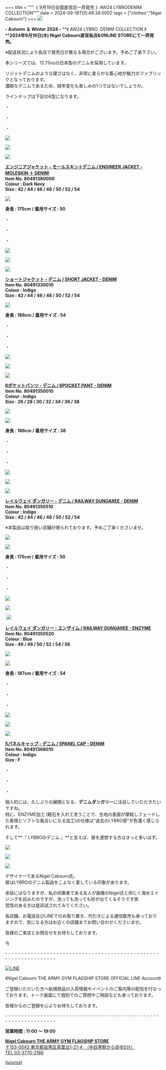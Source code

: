 +++
title = """《 9月19日全国直営店一斉発売 》AW24 LYBRODENIM COLLECTION"""
date = 2024-09-18T05:48:28.000Z
tags = ["clothes","Nigel Cabourn"]
+++
![](https://cdn.shopify.com/s/files/1/0094/9295/5196/files/IMG_2945_bb68160e-41b3-427b-bbbc-67c261d7e684_480x480.jpg?v=1726214544)

**\- Autumn ＆ Winter 2024 -** **《 AW24 LYBRO  DENIM COLLECTION 》  
******2024年9月19日(木) Nigel Cabourn直営各店&ONLINE STOREにて一斉発売。****

※配送状況により各店で発売日が異なる場合がございます。予めご了承下さい。

本シリーズでは、12.75ozの日本製のデニムを採用しています。

リジットデニムのような硬さはなく、非常に柔らかな着心地が魅力のファブリックとなっております。  
濃紺なデニムであるため、経年変化も楽しみの1つではないでしょうか。

ラインナップは下記の6型になります。

・

・

・

![](https://cdn.shopify.com/s/files/1/0094/9295/5196/files/IMG_9109_480x480.jpg?v=1726025505)

**![](https://cdn.shopify.com/s/files/1/0094/9295/5196/files/IMG_9110_480x480.jpg?v=1726025505)**

**![](https://cdn.shopify.com/s/files/1/0094/9295/5196/files/IMG_9111_f5735969-12a3-4b26-8d0e-0ee0480a70ac_480x480.jpg?v=1726025506)**

[**エンジニアジャケット - モールスキン＋デニム / ENGINEER JACKET - MOLESKIN ＋ DENIM**](https://cabourn.jp/products/80491380000 "エンジニアジャケット - モールスキン / OW01-1 ENGINEER JACKET - MOLESKIN")  
**Item No. 80491380000**  
**Colour : Dark Navy**  
**Size : 42 / 44 / 46 / 48 / 50 / 52 / 54**

**![](https://cdn.shopify.com/s/files/1/0094/9295/5196/files/IMG_2753_fe35e35e-de04-46f3-8038-246a73dd0bc2_480x480.jpg?v=1726213711)**

**身長 : 175cm / 着用サイズ : 50**

・

・

・

![](https://cdn.shopify.com/s/files/1/0094/9295/5196/files/IMG_9096_480x480.jpg?v=1726025541)

![](https://cdn.shopify.com/s/files/1/0094/9295/5196/files/IMG_9101_7d9af1cc-97d6-415f-8bfe-771780b0ee58_480x480.jpg?v=1726025541)

![](https://cdn.shopify.com/s/files/1/0094/9295/5196/files/IMG_9102_3bb44868-ebdb-4004-b2df-62122d6aa07c_480x480.jpg?v=1726025542)

[**ショートジャケット - デニム / SHORT JACKET - DENIM**](https://cabourn.jp/products/80491330010 "ショートジャケット - デニム / JK01 SHORT JACKET - DENIM")  
**Item No. 80491330010**  
**Colour : Indigo**  
**Size : 42 / 44 / 46 / 48 / 50 / 52 / 54**

**![](https://cdn.shopify.com/s/files/1/0094/9295/5196/files/IMG_2839_480x480.jpg?v=1726213752)**

**身長 : 186cm / 着用サイズ : 54**

・

・

・

![](https://cdn.shopify.com/s/files/1/0094/9295/5196/files/IMG_9097_480x480.jpg?v=1726025583)

![](https://cdn.shopify.com/s/files/1/0094/9295/5196/files/IMG_9099_210a2c08-7a14-4a0e-9bba-e788d5bb6590_480x480.jpg?v=1726025583)

**![](https://cdn.shopify.com/s/files/1/0094/9295/5196/files/IMG_9100_480x480.jpg?v=1726025583)**

[**6ポケットパンツ - デニム / 6POCKET PANT - DENIM**](https://cabourn.jp/products/80491350010 "6ポケットパンツ - ヘヴィーコットン / PT02 6 POCKET PANT - HEAVY COTTON")  
**Item No. 80491350010**  
**Colour : Indigo**  
**Size : 26 / 28 / 30 / 32 / 34 / 36 / 38**

**![](https://cdn.shopify.com/s/files/1/0094/9295/5196/files/IMG_2834_480x480.jpg?v=1726213810)**

**![](https://cdn.shopify.com/s/files/1/0094/9295/5196/files/IMG_2846_3955450a-e7a2-4e92-8070-7cd3fed9d2a3_480x480.jpg?v=1726213825)**

**身長 : 186cm / 着用サイズ : 38**

・

・

・

![](https://cdn.shopify.com/s/files/1/0094/9295/5196/files/IMG_9103_1418c49a-6cc9-421a-889e-a1ddf9c4e3f9_480x480.jpg?v=1726025623)

**![](https://cdn.shopify.com/s/files/1/0094/9295/5196/files/IMG_9105_480x480.jpg?v=1726025623)**

**![](https://cdn.shopify.com/s/files/1/0094/9295/5196/files/IMG_9104_480x480.jpg?v=1726025623)**

**[レイルウェイ ダンガリー - デニム / RAILWAY DUNGAREE - DENIM](https://cabourn.jp/products/80491350510 "レイルウェイダンガリー - デニム / PT03 RAILWAY DUNGAREE - DENIM")  
Item No. 80491350510  
Colour : Indigo  
Size : 42 / 44 / 46 / 48 / 50 / 52 / 54**

※本製品は取り扱い店舗が限られております。予めご了承くださいませ。

![](https://cdn.shopify.com/s/files/1/0094/9295/5196/files/IMG_2748_480x480.jpg?v=1726213876)

![](https://cdn.shopify.com/s/files/1/0094/9295/5196/files/IMG_2801_f9231640-4165-4ff1-9bc7-0592ecd14cb4_480x480.jpg?v=1726213892)

**身長 : 175cm / 着用サイズ : 50**

・

・

・

![](https://cdn.shopify.com/s/files/1/0094/9295/5196/files/IMG_9106_edf74a41-f67d-4a02-a6c9-464b95d3d813_480x480.jpg?v=1726025656)

**![](https://cdn.shopify.com/s/files/1/0094/9295/5196/files/IMG_9108_8715c62b-e6ab-4022-bc3f-4343edd6916a_480x480.jpg?v=1726025656)**

 **![](https://cdn.shopify.com/s/files/1/0094/9295/5196/files/IMG_9107_480x480.jpg?v=1726025656)**

**[レイルウェイ ダンガリー - エンザイム / RAILWAY DUNGAREE - ENZYME](https://cabourn.jp/products/80491350520 " レイルウェイダンガリー - エンザイム / PT03 RAILWAY DUNGAREE - ENZYME")  
Item No. 80491350520  
Colour : Blue  
Size : 46 / 48 / 50 / 52 / 54 / 56**

**![](https://cdn.shopify.com/s/files/1/0094/9295/5196/files/IMG_2895_480x480.jpg?v=1726213955)**

**![](https://cdn.shopify.com/s/files/1/0094/9295/5196/files/IMG_2908_480x480.jpg?v=1726213954)**

**身長 : 187cm / 着用サイズ : 54**

・

・

・

![](https://cdn.shopify.com/s/files/1/0094/9295/5196/files/IMG_9112_480x480.jpg?v=1726025702)

![](https://cdn.shopify.com/s/files/1/0094/9295/5196/files/IMG_9113_82c61640-26ba-40c7-9a18-86d8347b084d_480x480.jpg?v=1726025703)

![](https://cdn.shopify.com/s/files/1/0094/9295/5196/files/IMG_9114_480x480.jpg?v=1726025703)

[**5パネルキャップ - デニム / 5PANEL CAP - DENIM**](https://cabourn.jp/products/80491366010 " 5パネルキャップ - デニム / AC01 5 PANEL CAP - DENIM")  
**Item No. 80491366010**  
**Colour : Indigo**  
**Size : F**

・

・

・

個人的には、久しぶりの展開となる、**デニムダンガリー**に注目していただきたいですね。  
特に、ENZYME加工 (軽石を入れて洗うことで、生地の表面が摩耗しフェードした表情とソフトな風合いになる加工)の仕様は"過去のLYBRO感"が色濃く感じられます。  

そして**『 LYBROのデニム 』**と言えば、彼を連想する方はきっと多いはず。

![](https://cdn.shopify.com/s/files/1/0094/9295/5196/files/IMG_9189_15f0b2bb-b49d-454b-8d1e-aee0eb232f7c_480x480.jpg?v=1726194969)

![](https://cdn.shopify.com/s/files/1/0094/9295/5196/files/IMG_9190_3528d0ec-78b3-4136-b827-31a3e5e54296_480x480.jpg?v=1726194970)

![](https://cdn.shopify.com/s/files/1/0094/9295/5196/files/IMG_9192_1516aeb8-9bf9-406c-ac2b-735e721f021c_480x480.jpg?v=1726194970)

デザイナーであるNigel Cabourn氏。  
彼はLYBROのデニム製品をこよなく愛している印象があります。

余談にはなりますが、私の同業者である友人が画像のNigel氏と同じく海水エイジングを試みたのですが、洗っても洗っても砂が出てくるそうです笑  
覚悟のある方は是非試されてみてください。

各店舗、お電話及びLINEでのお取り置き、代引きによる通信販売も承っておりますので、気になる方はお近くの店舗までお問い合わせくださいませ。

皆様のご来店とお問合せをお待ちしております。

今

\- - - - - - - - - - - - - - - - - - - - - - - - - - - - - - - - - - - - - - - - - - - - - - - - - - - - - - - - - - - - - - - -  

[![LINE](https://cdn.shopify.com/s/files/1/0094/9295/5196/files/ja_600x600.png?v=1631941030)](https://lin.ee/NpdpRpF)

《Nigel Cabourn THE ARMY GYM FLAGSHIP STORE OFFICIAL LINE Account》

ご登録いただいた方へ新規商品の入荷情報やイベントのご案内等の配信を行なっております。トーク画面にて個別でのご質問やご相談なども承っております。

皆様からのご登録を心よりお待ちしております。

\- - - - - - - - - - - - - - - - - - - - - - - - - - - - - - - - - - - - - - - - - - - - - - - - - - - - - - - - - - - - - - - - 

**営業時間 : 11:00 〜 19:00**

[**Nigel Cabourn THE ARMY GYM FLAGSHIP STORE**](https://cabourn.jp/pages/flagship)  
[〒153-0042 東京都目黒区青葉台1-21-4　（中目黒駅から徒歩5分）](https://cabourn.jp/pages/flagship)  
[TEL 03-3770-2186](https://cabourn.jp/pages/flagship)

[[source]](https://cabourn.jp/blogs/shop-info/flagship20240918)
